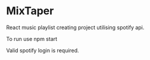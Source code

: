 # MixTaper
React music playlist creating project utilising spotify api.

To run use npm start

Valid spotify login is required.

